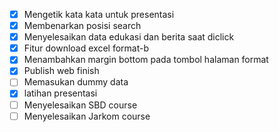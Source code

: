 - [x] Mengetik kata kata untuk presentasi
- [x] Membenarkan posisi search
- [x] Menyelesaikan data edukasi dan berita saat diclick
- [x] Fitur download excel format-b
- [x] Menambahkan margin bottom pada tombol halaman format
- [x] Publish web finish
- [ ] Memasukan dummy data
- [x] latihan presentasi
- [ ] Menyelesaikan SBD course
- [ ] Menyelesaikan Jarkom course